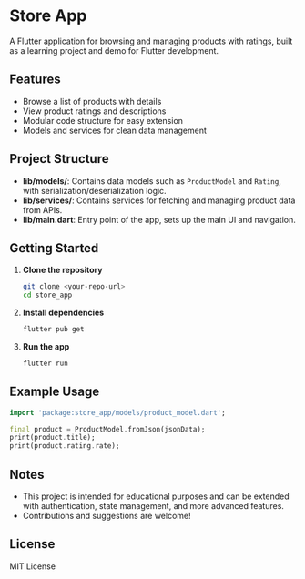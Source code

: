 # Store App

A Flutter application for browsing and managing products with ratings, built as a learning project and demo for Flutter development.

## Features
- Browse a list of products with details
- View product ratings and descriptions
- Modular code structure for easy extension
- Models and services for clean data management

## Project Structure

- **lib/models/**: Contains data models such as `ProductModel` and `Rating`, with serialization/deserialization logic.
- **lib/services/**: Contains services for fetching and managing product data from APIs.
- **lib/main.dart**: Entry point of the app, sets up the main UI and navigation.

## Getting Started

1. **Clone the repository**
   ```bash
   git clone <your-repo-url>
   cd store_app
   ```
2. **Install dependencies**
   ```bash
   flutter pub get
   ```
3. **Run the app**
   ```bash
   flutter run
   ```

## Example Usage

```dart
import 'package:store_app/models/product_model.dart';

final product = ProductModel.fromJson(jsonData);
print(product.title);
print(product.rating.rate);
```

## Notes
- This project is intended for educational purposes and can be extended with authentication, state management, and more advanced features.
- Contributions and suggestions are welcome!

## License
MIT License

